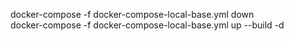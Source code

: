 docker-compose -f docker-compose-local-base.yml down  
docker-compose -f docker-compose-local-base.yml up --build -d